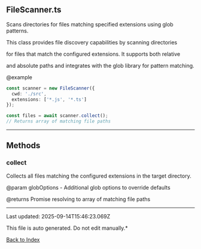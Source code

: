 ## FileScanner.ts





 Scans directories for files matching specified extensions using glob patterns.



 This class provides file discovery capabilities by scanning directories

 for files that match the configured extensions. It supports both relative

 and absolute paths and integrates with the glob library for pattern matching.



 @example

 ```typescript
 const scanner = new FileScanner({
   cwd: './src',
   extensions: ['*.js', '*.ts']
 });

 const files = await scanner.collect();
 // Returns array of matching file paths
 ```
 



---



## Methods



### **collect**

 Collects all files matching the configured extensions in the target directory.



 @param globOptions - Additional glob options to override defaults

 @returns Promise resolving to array of matching file paths

 



---



Last updated: 2025-09-14T15:46:23.069Z



This file is auto generated. Do not edit manually.*



[Back to Index](./index.md)